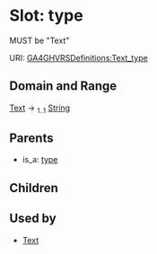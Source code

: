 
# Slot: type


MUST be "Text"

URI: [GA4GHVRSDefinitions:Text_type](GA4GHVRSDefinitionsText_type)


## Domain and Range

[Text](Text.md) &#8594;  <sub>1..1</sub> [String](types/String.md)

## Parents

 *  is_a: [type](type.md)

## Children


## Used by

 * [Text](Text.md)
